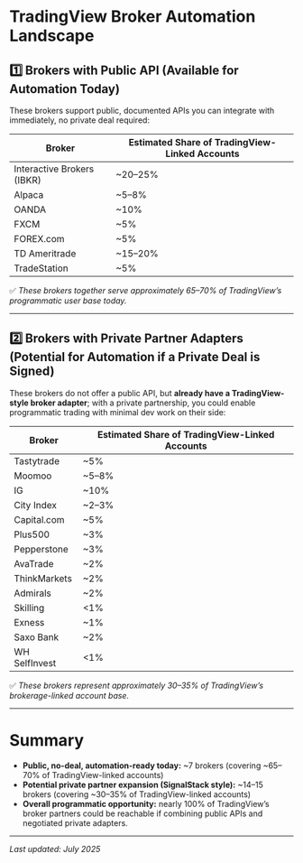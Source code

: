 # TradingView Broker Automation Landscape

## 1️⃣ Brokers with Public API (Available for Automation Today)

These brokers support public, documented APIs you can integrate with immediately, no private deal required:

| Broker            | Estimated Share of TradingView-Linked Accounts |
|-------------------|-----------------------------------------------|
| Interactive Brokers (IBKR) | ~20–25% |
| Alpaca            | ~5–8% |
| OANDA             | ~10% |
| FXCM              | ~5% |
| FOREX.com         | ~5% |
| TD Ameritrade     | ~15–20% |
| TradeStation      | ~5% |

✅ *These brokers together serve approximately 65–70% of TradingView’s programmatic user base today.*

---

## 2️⃣ Brokers with Private Partner Adapters (Potential for Automation if a Private Deal is Signed)

These brokers do not offer a public API, but **already have a TradingView-style broker adapter**; with a private partnership, you could enable programmatic trading with minimal dev work on their side:

| Broker            | Estimated Share of TradingView-Linked Accounts |
|-------------------|-----------------------------------------------|
| Tastytrade        | ~5% |
| Moomoo            | ~5–8% |
| IG                | ~10% |
| City Index        | ~2–3% |
| Capital.com       | ~5% |
| Plus500           | ~3% |
| Pepperstone       | ~3% |
| AvaTrade          | ~2% |
| ThinkMarkets      | ~2% |
| Admirals          | ~2% |
| Skilling          | <1% |
| Exness            | ~1% |
| Saxo Bank         | ~2% |
| WH SelfInvest     | <1% |

✅ *These brokers represent approximately 30–35% of TradingView’s brokerage-linked account base.*

---

# Summary

- **Public, no-deal, automation-ready today:** ~7 brokers (covering ~65–70% of TradingView-linked accounts)
- **Potential private partner expansion (SignalStack style):** ~14–15 brokers (covering ~30–35% of TradingView-linked accounts)
- **Overall programmatic opportunity:** nearly 100% of TradingView’s broker partners could be reachable if combining public APIs and negotiated private adapters.

---

*Last updated: July 2025*
